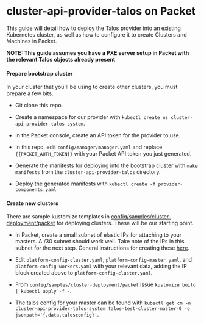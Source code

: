 # cluster-api-provider-talos on Packet

This guide will detail how to deploy the Talos provider into an existing Kubernetes cluster, as well as how to configure it to create Clusters and Machines in Packet.

**NOTE: This guide assumes you have a PXE server setup in Packet with the relevant Talos objects already present** 

#### Prepare bootstrap cluster

In your cluster that you'll be using to create other clusters, you must prepare a few bits.

- Git clone this repo.

- Create a namespace for our provider with `kubectl create ns cluster-api-provider-talos-system`.

- In the Packet console, create an API token for the provider to use. 

- In this repo, edit `config/manager/manager.yaml` and replace `{{PACKET_AUTH_TOKEN}}` with your Packet API token you just generated.

- Generate the manifests for deploying into the bootstrap cluster with `make manifests` from the `cluster-api-provider-talos` directory.

- Deploy the generated manifests with `kubectl create -f provider-components.yaml`


#### Create new clusters

There are sample kustomize templates in [config/samples/cluster-deployment/packet](../config/samples/cluster-deployment/packet) for deploying clusters. These will be our starting point.

- In Packet, create a small subnet of elastic IPs for attaching to your masters. A /30 subnet should work well. Take note of the IPs in this subnet for the next step. General instructions for creating these [here](https://support.packet.com/kb/articles/elastic-ips).

- Edit `platform-config-cluster.yaml`, `platform-config-master.yaml`, and `platform-config-workers.yaml` with your relevant data, adding the IP block created above to `platform-config-cluster.yaml`.

- From `config/samples/cluster-deployment/packet` issue `kustomize build | kubectl apply -f -`.

- The talos config for your master can be found with `kubectl get cm -n cluster-api-provider-talos-system talos-test-cluster-master-0 -o jsonpath='{.data.talosconfig}'`.